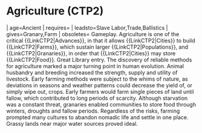 # Agriculture (CTP2)

 | age=Ancient
 | requires=
 | leadsto=Slave Labor,Trade,Ballistics
 | gives=Granary,Farm
 | obsoletes=
Gameplay.
Agriculture is one of the critical {{LinkCTP2|Advances}}, in that it allows {{LinkCTP2|Cities}} to build {{LinkCTP2|Farms}}, which sustain larger {{LinkCTP2|Populations}}, and {{LinkCTP2|Granaries}}, in order that {{LinkCTP2|Cities}} may store {{LinkCTP2|Food}}.
Great Library entry.
The discovery of reliable methods for agriculture marked a major turning point in human evolution. Animal husbandry and breeding increased the strength, supply and utility of livestock. Early farming methods were subject to the whims of nature, as deviations in seasons and weather patterns could decrease the yield of, or simply wipe out, crops. Early farmers would farm single pieces of land until fallow, which contributed to long periods of scarcity. Although starvation was a constant threat, granaries enabled communities to store food through winters, droughts and fallow periods. Regardless of the risks, farming prompted many cultures to abandon nomadic life and settle in one place. Grassy lands near major water sources proved ideal.